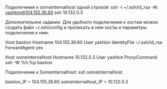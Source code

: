 Подключение к someinternalhost одной строкой:
ssh -i ~/.ssh/id_rsa -At yashkin@104.155.36.60 ssh 10.132.0.3

Дополнительное задание:
Для удобного подключения к хостам можно создать файл ~/.ssh/config и прописать в нем хосты и параметры подключения к ним:

Host bastion
    Hostname 104.155.36.60
    User yashkin
    IdentityFile ~/.ssh/id_rsa
    ForwardAgent yes

Host someinternalhost
    Hostname 10.132.0.3
    User yashkin
    ProxyCommand ssh -W %h:%p bastion

Подключение к Someinternalhost: ssh someinternalhost    

bastion_IP = 104.155.36.60
someinternalhost_IP = 10.132.0.3